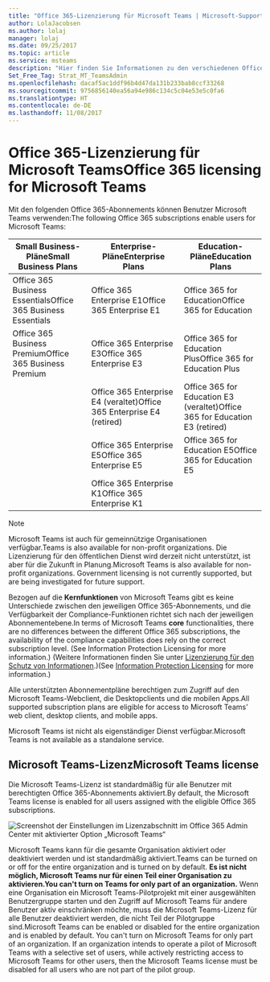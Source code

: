 ```yaml
---
title: "Office 365-Lizenzierung für Microsoft Teams | Microsoft-Support"
author: LolaJacobsen
ms.author: lolaj
manager: lolaj
ms.date: 09/25/2017
ms.topic: article
ms.service: msteams
description: "Hier finden Sie Informationen zu den verschiedenen Office 365-Lizenzen und darüber, welche Lizenzen für die Aktivierung von Microsoft Teams erforderlich sind und wie diese Lizenzen aktiviert bzw. deaktiviert werden."
Set_Free_Tag: Strat_MT_TeamsAdmin
ms.openlocfilehash: dacaf5ac1ddf96b4d47da131b233bab8ccf33268
ms.sourcegitcommit: 9756856140ea56a94e986c134c5c04e53e5c0fa6
ms.translationtype: HT
ms.contentlocale: de-DE
ms.lasthandoff: 11/08/2017
---
```

<a name="office-365-licensing-for-microsoft-teams"></a><span data-ttu-id="c6802-103">Office 365-Lizenzierung für Microsoft Teams</span><span class="sxs-lookup"><span data-stu-id="c6802-103">Office 365 licensing for Microsoft Teams</span></span>
========================================

<span data-ttu-id="c6802-104">Mit den folgenden Office 365-Abonnements können Benutzer Microsoft Teams verwenden:</span><span class="sxs-lookup"><span data-stu-id="c6802-104">The following Office 365 subscriptions enable users for Microsoft Teams:</span></span>

|<span data-ttu-id="c6802-105">Small Business-Pläne</span><span class="sxs-lookup"><span data-stu-id="c6802-105">Small Business Plans</span></span>  |<span data-ttu-id="c6802-106">Enterprise-Pläne</span><span class="sxs-lookup"><span data-stu-id="c6802-106">Enterprise Plans</span></span>  |<span data-ttu-id="c6802-107">Education-Pläne</span><span class="sxs-lookup"><span data-stu-id="c6802-107">Education Plans</span></span>  |
|---------|---------|---------|
|<span data-ttu-id="c6802-108">Office 365 Business Essentials</span><span class="sxs-lookup"><span data-stu-id="c6802-108">Office 365 Business Essentials</span></span>     |<span data-ttu-id="c6802-109">Office 365 Enterprise E1</span><span class="sxs-lookup"><span data-stu-id="c6802-109">Office 365 Enterprise E1</span></span>         |<span data-ttu-id="c6802-110">Office 365 for Education</span><span class="sxs-lookup"><span data-stu-id="c6802-110">Office 365 for Education</span></span>         |
|<span data-ttu-id="c6802-111">Office 365 Business Premium</span><span class="sxs-lookup"><span data-stu-id="c6802-111">Office 365 Business Premium</span></span>     |<span data-ttu-id="c6802-112">Office 365 Enterprise E3</span><span class="sxs-lookup"><span data-stu-id="c6802-112">Office 365 Enterprise E3</span></span>         |<span data-ttu-id="c6802-113">Office 365 for Education Plus</span><span class="sxs-lookup"><span data-stu-id="c6802-113">Office 365 for Education Plus</span></span>         |
|     |<span data-ttu-id="c6802-114">Office 365 Enterprise E4 (veraltet)</span><span class="sxs-lookup"><span data-stu-id="c6802-114">Office 365 Enterprise E4 (retired)</span></span>         |<span data-ttu-id="c6802-115">Office 365 for Education E3 (veraltet)</span><span class="sxs-lookup"><span data-stu-id="c6802-115">Office 365 for Education E3 (retired)</span></span>         |
|     |<span data-ttu-id="c6802-116">Office 365 Enterprise E5</span><span class="sxs-lookup"><span data-stu-id="c6802-116">Office 365 Enterprise E5</span></span>         |<span data-ttu-id="c6802-117">Office 365 for Education E5</span><span class="sxs-lookup"><span data-stu-id="c6802-117">Office 365 for Education E5</span></span>   
      |<span data-ttu-id="c6802-118">Office 365 Enterprise K1</span><span class="sxs-lookup"><span data-stu-id="c6802-118">Office 365 Enterprise K1</span></span> |  |

> [!NOTE]
> <span data-ttu-id="c6802-119">Microsoft Teams ist auch für gemeinnützige Organisationen verfügbar.</span><span class="sxs-lookup"><span data-stu-id="c6802-119">Teams is also available for non-profit organizations.</span></span> <span data-ttu-id="c6802-120">Die Lizenzierung für den öffentlichen Dienst wird derzeit nicht unterstützt, ist aber für die Zukunft in Planung.</span><span class="sxs-lookup"><span data-stu-id="c6802-120">Microsoft Teams is also available for non-profit organizations. Government licensing is not currently supported, but are being investigated for future support.</span></span>
        


<span data-ttu-id="c6802-121">Bezogen auf die **Kernfunktionen** von Microsoft Teams gibt es keine Unterschiede zwischen den jeweiligen Office 365-Abonnements, und die Verfügbarkeit der Compliance-Funktionen richtet sich nach der jeweiligen Abonnementebene.</span><span class="sxs-lookup"><span data-stu-id="c6802-121">In terms of Microsoft Teams **core** functionalities, there are no differences between the different Office 365 subscriptions, the availability of the compliance capabilities does rely on the correct subscription level. (See Information Protection Licensing for more information.)</span></span> <span data-ttu-id="c6802-122">(Weitere Informationen finden Sie unter [Lizenzierung für den Schutz von Informationen](https://support.office.com/en-us/article/Plan-for-Office-365-security-and-information-protection-capabilities-3d4ac4a1-3920-4ff9-918f-011f3ce60408).)</span><span class="sxs-lookup"><span data-stu-id="c6802-122">(See [Information Protection Licensing](https://support.office.com/en-us/article/Plan-for-Office-365-security-and-information-protection-capabilities-3d4ac4a1-3920-4ff9-918f-011f3ce60408) for more information.)</span></span>

<span data-ttu-id="c6802-123">Alle unterstützten Abonnementpläne berechtigen zum Zugriff auf den Microsoft Teams-Webclient, die Desktopclients und die mobilen Apps.</span><span class="sxs-lookup"><span data-stu-id="c6802-123">All supported subscription plans are eligible for access to Microsoft Teams’ web client, desktop clients, and mobile apps.</span></span>

<span data-ttu-id="c6802-124">Microsoft Teams ist nicht als eigenständiger Dienst verfügbar.</span><span class="sxs-lookup"><span data-stu-id="c6802-124">Microsoft Teams is not available as a standalone service.</span></span>

<a name="teams-license"></a><span data-ttu-id="c6802-125">Microsoft Teams-Lizenz</span><span class="sxs-lookup"><span data-stu-id="c6802-125">Microsoft Teams license</span></span>
-------------

<span data-ttu-id="c6802-126">Die Microsoft Teams-Lizenz ist standardmäßig für alle Benutzer mit berechtigten Office 365-Abonnements aktiviert.</span><span class="sxs-lookup"><span data-stu-id="c6802-126">By default, the Microsoft Teams license is enabled for all users assigned with the eligible Office 365 subscriptions.</span></span>

![Screenshot der Einstellungen im Lizenzabschnitt im Office 365 Admin Center mit aktivierter Option „Microsoft Teams“](media/Understand_Office_365_Licensing__for_Microsoft_Teams_image2.png)

<span data-ttu-id="c6802-128">Microsoft Teams kann für die gesamte Organisation aktiviert oder deaktiviert werden und ist standardmäßig aktiviert.</span><span class="sxs-lookup"><span data-stu-id="c6802-128">Teams can be turned on or off for the entire organization and is turned on by default.</span></span> <span data-ttu-id="c6802-129">**Es ist nicht möglich, Microsoft Teams nur für einen Teil einer Organisation zu aktivieren.**</span><span class="sxs-lookup"><span data-stu-id="c6802-129">**You can't turn on Teams for only part of an organization.**</span></span> <span data-ttu-id="c6802-130">Wenn eine Organisation ein Microsoft Teams-Pilotprojekt mit einer ausgewählten Benutzergruppe starten und den Zugriff auf Microsoft Teams für andere Benutzer aktiv einschränken möchte, muss die Microsoft Teams-Lizenz für alle Benutzer deaktiviert werden, die nicht Teil der Pilotgruppe sind.</span><span class="sxs-lookup"><span data-stu-id="c6802-130">Microsoft Teams can be enabled or disabled for the entire organization and is enabled by default. You can't turn on Microsoft Teams for only part of an organization. If an organization intends to operate a pilot of Microsoft Teams with a selective set of users, while actively restricting access to Microsoft Teams for other users, then the Microsoft Teams license must be disabled for all users who are not part of the pilot group.</span></span>
